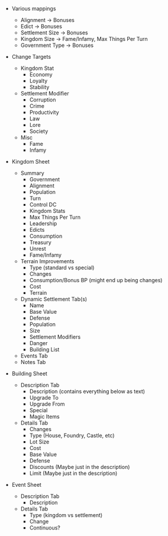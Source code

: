 - Various mappings
  - Alignment -> Bonuses
  - Edict -> Bonuses
  - Settlement Size -> Bonuses
  - Kingdom Size -> Fame/Infamy, Max Things Per Turn
  - Government Type -> Bonuses

- Change Targets
  - Kingdom Stat
    - Economy
    - Loyalty
    - Stability
  - Settlement Modifier
    - Corruption
    - Crime
    - Productivity
    - Law
    - Lore
    - Society
  - Misc
    - Fame
    - Infamy

- Kingdom Sheet
  - Summary
    - Government
    - Alignment
    - Population
    - Turn
    - Control DC
    - Kingdom Stats
    - Max Things Per Turn
    - Leadership
    - Edicts
    - Consumption
    - Treasury
    - Unrest
    - Fame/Infamy
  - Terrain Improvements
    - Type (standard vs special)
    - Changes
    - Consumption/Bonus BP (might end up being changes)
    - Cost
    - Terrain
  - Dynamic Settlement Tab(s)
    - Name
    - Base Value
    - Defense
    - Population
    - Size
    - Settlement Modifiers
    - Danger
    - Building List
  - Events Tab
  - Notes Tab

- Building Sheet
  - Description Tab
    - Description (contains everything below as text)
    - Upgrade To
    - Upgrade From
    - Special
    - Magic Items
  - Details Tab
    - Changes
    - Type (House, Foundry, Castle, etc)
    - Lot Size
    - Cost
    - Base Value
    - Defense
    - Discounts (Maybe just in the description)
    - Limit  (Maybe just in the description)

- Event Sheet
  - Description Tab
    - Description
  - Details Tab
    - Type (kingdom vs settlement)
    - Change
    - Continuous?